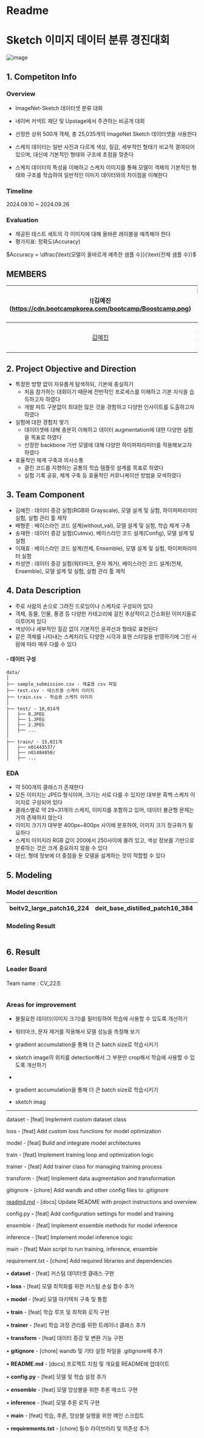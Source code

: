 # Readme

# Sketch 이미지 데이터 분류 경진대회
![image](https://github.com/user-attachments/assets/0c6e68c2-e624-4f81-ab6b-268a19843d24)

## 1. Competiton Info

### Overview
- ImageNet-Sketch 데이터셋 분류 대회

- 네이버 커넥트 재단 및 Upstage에서 주관하는 비공개 대회

- 선정한 상위 500개 객체, 총 25,035개의 ImageNet Sketch 데이터셋을 사용한다

- 스케치 데이터는 일반 사진과 다르게 색상, 질감, 세부적인 형태가 비교적 결여되어 있으며, 대신에 기본적인 형태와 구조에 초점을 맞춘다

- 스케치 데이터의 특성을 이해하고 스케치 이미지를 통해 모델이 객체의 기본적인 형태와 구조를 학습하여 일반적인 이미지 데이터와의 차이점을 이해한다

### Timeline
2024.09.10 ~ 2024.09.26

### Evaluation
- 제공된 테스트 세트의 각 이미지에 대해 올바른 레이블을 예측해야 한다
- 평가지표: 정확도(Accuracy)

$Accuracy = \dfrac{\text{모델이 올바르게 예측한 샘플 수}}{\text{전체 샘플 수}}$

## MEMBERS

| ![김예진(https://cdn.bootcampkorea.com/bootcamp/Boostcamp.png) | ![배형준](https://cdn.bootcampkorea.com/bootcamp/Boostcamp.png) | ![송재현](https://cdn.bootcampkorea.com/bootcamp/Boostcamp.png) | ![이재효](https://cdn.bootcampkorea.com/bootcamp/Boostcamp.png) | ![차성연](https://cdn.bootcampkorea.com/bootcamp/Boostcamp.png) |
| :--------------------------------------------------------------: | :--------------------------------------------------------------: | :--------------------------------------------------------------: | :--------------------------------------------------------------: | :--------------------------------------------------------------: |
|            [김예진](https://github.com/yeyechu)             |            [배형준](https://github.com/BaeHyungJoon)             |            [송재현](https://github.com/mongsam2)             |            [이재효](https://github.com/jxxhyo)             |            [차성연](https://github.com/MICHAA4)             |

## 2. Project Objective and Direction

- 특정한 방향 없이 자유롭게 탐색하되, 기본에 충실하기
    - 처음 참가하는 대회이기 때문에 전반적인 프로세스를 이해하고 기본 지식을 습득하고자 하였다
    - 개발 파트 구분없이 최대한 많은 것을 경험하고 다양한 인사이트를 도출하고자 하였다
- 실험에 대한 경험치 쌓기
    - 데이터셋에 대해 충분히 이해하고 데이터 augmentation에 대한 다양한 실험을 목표로 하였다
    - 선정한 backbone 기반 모델에 대해 다양한 하이퍼파라미터를 적용해보고자 하였다
- 효율적인 체계 구축과 의사소통
    - 클린 코드를 지향하는 공통의 학습 템플릿 설계를 목표로 하였다
    - 실험 기록 공유, 체계 구축 등 효율적인 커뮤니케이션 방법을 모색하였다

## 3. Team Component
- 김예진 : 데이터 증강 실험(RGB와 Grayscale), 모델 설계 및 실험, 하이퍼파라미터 실험, 실험 관리 툴 제작
- 배형준 : 베이스라인 코드 설계(without_val), 모델 설계 및 실험, 학습 체계 구축
- 송재현 : 데이터 증강 실험(Cutmix), 베이스라인 코드 설계(Config), 모델 설계 및 실험
- 이재효 : 베이스라인 코드 설계(전체, Ensemble), 모델 설계 및 실험, 하이퍼파라미터 실험
- 차성연 : 데이터 증강 실험(워터마크, 문자 제거), 베이스라인 코드 설계(전체, Ensemble), 모델 설계 및 실험, 실험 관리 툴 제작

## 4. Data Description
- 주로 사람의 손으로 그려진 드로잉이나 스케치로 구성되어 있다
- 객체, 동물, 인물, 풍경 등 다양한 카테고리에 걸친 추상적이고 간소화된 이미지들로 이루어져 있다
- 색상이나 세부적인 질감 없이 기본적인 윤곽선과 형태로 표현된다
- 같은 객체를 나타내는 스케치라도 다양한 시각과 표현 스타일을 반영하기에 그린 사람에 따라 매우 다를 수 있다

#### - 데이터 구성

```plaintext
data/
│
├── sample_submission.csv - 제출용 csv 파일
├── test.csv - 테스트용 스케치 이미지 
├── train.csv - 학습용 스케치 이미지 
│
├── test/ - 10,014개
│   ├── 0.JPEG
│   ├── 1.JPEG
│   ├── 2.JPEG
│   ├── ...
│
├── train/ - 15,021개
│   ├── n01443537/
│   ├── n01484850/
│   ├── ... 
```

###  EDA
- 약 500개의 클래스가 존재한다
- 모든 이미지는 JPEG 형식이며, 크기는 서로 다를 수 있지만 대부분 흑백 스케치 이미지로 구성되어 있다
- 클래스별로 약 29~31개의 스케치, 이미지를 포함하고 있어, 데이터 불균형 문제는 거의 존재하지 않는다
- 이미지 크기가 대부분 400px~800px 사이에 분포하여, 이미지 크기 정규화가 필요하다
- 스케치 이미지라 RGB 값이 200에서 250사이에 몰려 있고, 색상 정보를 기반으로 분류하는 것은 크게 중요하지 않을 수 있다
- 대신, 형태 정보에 더 중점을 둔 모델을 설계하는 것이 적합할 수 있다

## 5. Modeling

### Model descrition

| beitv2_large_patch16_224 | deit_base_distilled_patch16_384 | eva02_base_patch14_448 | eva02_large_patch14_448 |
| --- | --- | --- | --- |

### Modeling Result
<p align="center">

<img src="" width="%" height="%"/>

</p>

## 6. Result

### Leader Board
Team name : CV_22조
<p align="center">

<img src="" width="%" height="%"/>

</p>

### Areas for improvement
- 불필요한 데이터(이미지 크기)를 필터링하여 학습에 사용할 수 있도록 개선하기
- 워터마크, 문자 제거를 적용해서 모델 성능을 측정해 보기
- gradient accumulation을 통해 더 큰 batch size로 학습시키기
- sketch image의 위치를 detection해서 그 부분만 crop해서 학습에 사용할 수 있도록 개선하기

- 
- gradient accumulation을 통해 더 큰 batch size로 학습시키기
- sketch imag

---

dataset - [feat] Implement custom dataset class

loss - [feat] Add custom loss functions for model optimization

model - [feat] Build and integrate model architectures

train - [feat] Implement training loop and optimization logic

trainer - [feat] Add trainer class for managing training process

transform - [feat] Implement data augmentation and transformation

gitignore - [chore] Add wandb and other config files to .gitignore 

[readmd.md](http://readmd.md) - [docs] Update README with project instructions and overview

config.py **-** [feat] Add configuration settings for model and training

ensemble - [feat] Implement ensemble methods for model inference

inference - [feat] Implement model inference logic

main - [feat] Main script to run training, inference, ensemble

requirement.txt - [chore] Add required libraries and dependencies

•	**dataset** - [feat] 커스텀 데이터셋 클래스 구현

•	**loss** - [feat] 모델 최적화를 위한 커스텀 손실 함수 추가

•	**model** - [feat] 모델 아키텍처 구축 및 통합

•	**train** - [feat] 학습 루프 및 최적화 로직 구현

•	**trainer** - [feat] 학습 과정 관리를 위한 트레이너 클래스 추가

•	**transform** - [feat] 데이터 증강 및 변환 기능 구현

•	**gitignore** - [chore] wandb 및 기타 설정 파일을 .gitignore에 추가

•	**README.md** - [docs] 프로젝트 지침 및 개요를 README에 업데이트

•	**config.py** - [feat] 모델 및 학습 설정 추가

•	**ensemble** - [feat] 모델 앙상블을 위한 추론 메소드 구현

•	**inference** - [feat] 모델 추론 로직 구현

•	**main** - [feat] 학습, 추론, 앙상블 실행을 위한 메인 스크립트

•	**requirements.txt** - [chore] 필수 라이브러리 및 의존성 추가
